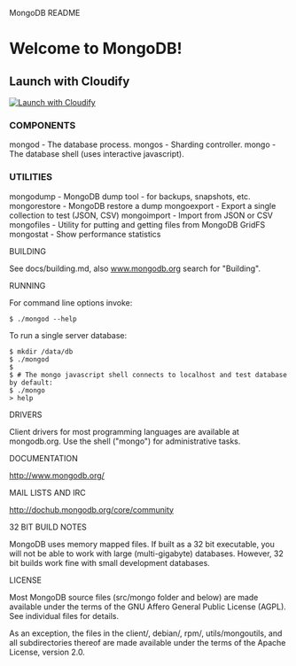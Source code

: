 MongoDB README

# Welcome to MongoDB!

## Launch with Cloudify
[![Launch with Cloudify](http://ranwidget.gsdev.info/embed/img/026c028b-c846-43e2-9c84-1aa6a1b6dad2)](http://ranwidget.gsdev.info/widget/single/026c028b-c846-43e2-9c84-1aa6a1b6dad2)



### COMPONENTS

  mongod - The database process.
  mongos - Sharding controller.
  mongo  - The database shell (uses interactive javascript).

### UTILITIES

  mongodump         - MongoDB dump tool - for backups, snapshots, etc.
  mongorestore      - MongoDB restore a dump
  mongoexport       - Export a single collection to test (JSON, CSV)
  mongoimport       - Import from JSON or CSV
  mongofiles        - Utility for putting and getting files from MongoDB GridFS
  mongostat         - Show performance statistics

BUILDING

  See docs/building.md, also www.mongodb.org search for "Building".

RUNNING

  For command line options invoke:

    $ ./mongod --help

  To run a single server database:

    $ mkdir /data/db
    $ ./mongod
    $
    $ # The mongo javascript shell connects to localhost and test database by default:
    $ ./mongo 
    > help

DRIVERS

  Client drivers for most programming languages are available at mongodb.org.  Use the 
  shell ("mongo") for administrative tasks.

DOCUMENTATION

  http://www.mongodb.org/

MAIL LISTS AND IRC

  http://dochub.mongodb.org/core/community

32 BIT BUILD NOTES

  MongoDB uses memory mapped files.  If built as a 32 bit executable, you will
  not be able to work with large (multi-gigabyte) databases.  However, 32 bit
  builds work fine with small development databases.

LICENSE

  Most MongoDB source files (src/mongo folder and below) are made available under the terms of the
  GNU Affero General Public License (AGPL).  See individual files for
  details.

  As an exception, the files in the client/, debian/, rpm/,
  utils/mongoutils, and all subdirectories thereof are made available under
  the terms of the Apache License, version 2.0.
